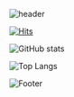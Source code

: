 ![header](https://capsule-render.vercel.app/api?type=Waving&color=timeAuto&height=300&section=header&text=jiseong%20Lee&fontSize=90)

[![Hits](https://hits.seeyoufarm.com/api/count/incr/badge.svg?url=https%3A%2F%2Fgithub.com%2Fseer-lee%2Fhit-counter&count_bg=%2379C83D&title_bg=%23555555&icon=&icon_color=%23E7E7E7&title=hits&edge_flat=false)](https://hits.seeyoufarm.com)

![GitHub stats](https://github-readme-stats.vercel.app/api?username=seer-lee&show_icons=true&theme=radical)

![Top Langs](https://github-readme-stats.vercel.app/api/top-langs/?username=seer-lee)

![Footer](https://capsule-render.vercel.app/api?type=Waving&&color=timeAuto&height=200&section=footer)
